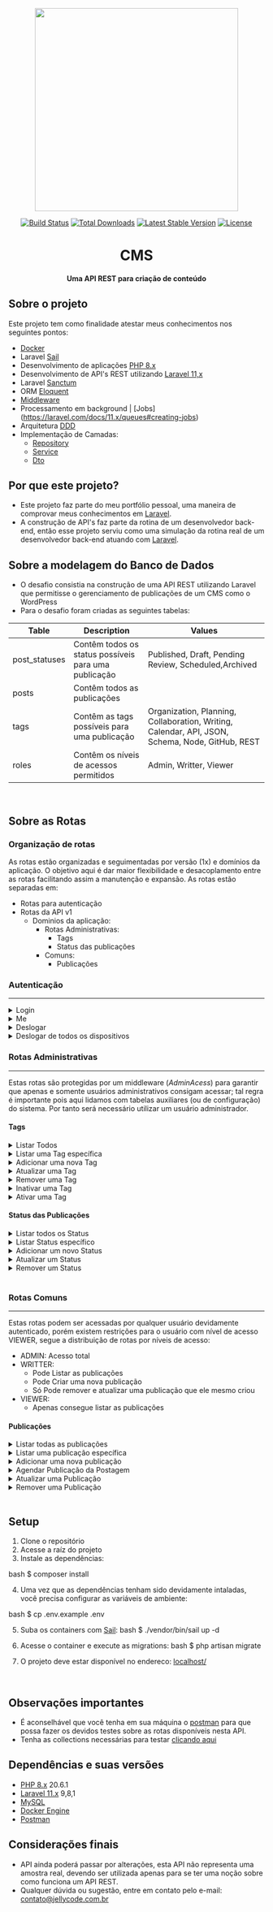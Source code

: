 <p align="center"><a href="https://laravel.com" target="_blank"><img src="https://raw.githubusercontent.com/laravel/art/master/logo-lockup/5%20SVG/2%20CMYK/1%20Full%20Color/laravel-logolockup-cmyk-red.svg" width="400"></a></p>

<p align="center">
<a href="https://travis-ci.org/laravel/framework"><img src="https://travis-ci.org/laravel/framework.svg" alt="Build Status"></a>
<a href="https://packagist.org/packages/laravel/framework"><img src="https://img.shields.io/packagist/dt/laravel/framework" alt="Total Downloads"></a>
<a href="https://packagist.org/packages/laravel/framework"><img src="https://img.shields.io/packagist/v/laravel/framework" alt="Latest Stable Version"></a>
<a href="https://packagist.org/packages/laravel/framework"><img src="https://img.shields.io/packagist/l/laravel/framework" alt="License"></a>
</p>

<h1 align="center">CMS</h1>
<h4 align="center">Uma API REST para criação de conteúdo</h4>

## Sobre o projeto
Este projeto tem como finalidade atestar meus conhecimentos nos seguintes pontos:

- [Docker](https://www.docker.com/)
- Laravel [Sail](https://laravel.com/docs/11.x/sail)  
- Desenvolvimento de aplicações [PHP 8.x](https://www.php.net/releases/8.3/en.php)
- Desenvolvimento de API's REST utilizando [Laravel 11,x](https://laravel.com/docs/11.x)
- Laravel [Sanctum](https://laravel.com/docs/11.x/sanctum)
- ORM [Eloquent](https://orkhan.gitbook.io/typeorm/)
- [Middleware](https://laravel.com/docs/11.x/middleware)
- Processamento em background | [Jobs] (https://laravel.com/docs/11.x/queues#creating-jobs)
- Arquitetura [DDD](https://medium.com/cwi-software/domain-driven-design-do-in%C3%ADcio-ao-c%C3%B3digo-569b23cb3d47)
- Implementação de Camadas:
	- [Repository](https://renicius-pagotto.medium.com/entendendo-o-repository-pattern-fcdd0c36b63b)
	- [Service](https://davislevine.medium.com/service-design-patterns-930203c8df37)
	- [Dto](https://medium.com/@orcunyilmazoy/the-dto-pattern-data-transfer-objects-8146b262636e)

## Por que este projeto?
- Este projeto faz parte do meu portfólio pessoal, uma maneira de comprovar meus conhecimentos em [Laravel](https://laravel.com).
- A construção de API's faz parte da rotina de um desenvolvedor back-end, então esse projeto serviu como uma simulação da rotina real de um desenvolvedor back-end atuando com [Laravel](https://laravel.com).

## Sobre a modelagem do Banco de Dados
- O desafio consistia na construção de uma API REST utilizando Laravel que permitisse o gerenciamento de publicações de um CMS como o WordPress
- Para o desafio foram criadas as seguintes tabelas:
	
| Table | Description | Values |
| ------------| --- | -- |
| post_statuses| Contêm todos os status possíveis para uma publicação | Published, Draft, Pending Review, Scheduled,Archived |
| posts| Contêm todos as publicações |  |
| tags | Contêm as tags possíveis para uma publicação | Organization, Planning, Collaboration, Writing, Calendar, API, JSON, Schema, Node, GitHub, REST |
| roles | Contêm os níveis de acessos permitidos | Admin, Writter, Viewer |

<br>

## Sobre as Rotas
### Organização de rotas
As rotas estão organizadas e seguimentadas por versão (1x) e domínios da aplicação. O objetivo aqui é dar maior flexibilidade e desacoplamento entre as rotas facilitando assim a manutenção e expansão.
As rotas estão separadas em:
- Rotas para autenticação
- Rotas da API v1
	- Dominios da aplicação:
		- Rotas Administrativas:
			- Tags
			- Status das publicações
		- Comuns:
			- Publicações

### Autenticação
<hr>

<details>
  <summary>Login</summary>

php
Method: GET
Url: /api/auth/login
- Payload:
# ADMIN
{
	"email": "contato@jellycode.com.br",
	"password": "OtYxBR8ynhLp6Pd"
}

php
Method: GET
Url: /api/auth/login
- Payload:
# WRITTER
{
	"email": "lucas@jellycode.com.br",
	"password": "123456"
}


php
Method: GET
Url: /api/auth/login
- Payload:
# VIEWER
{
	"email": "filipe@jellycode.com.br",
	"password": "123456"
}

</details>

<details>
  <summary>Me</summary>

php
Method: GET
Authorization: 
- Auth Type: Bearer Token
- Token: Bearer {{token}}

Url: /api/auth/me

</details>

<details>
  <summary>Deslogar</summary>

php
Method: GET
Authorization: 
- Auth Type: Bearer Token
- Token: Bearer {{token}}

Url: /api/auth/logout

</details>

<details>
  <summary>Deslogar de todos os dispositivos</summary>

php
Method: GET
Authorization: 
- Auth Type: Bearer Token
- Token: Bearer {{token}}

Url: /api/auth/logout/all

</details>


### Rotas Administrativas
<hr>

Estas rotas são protegidas por um middleware (*AdminAcess*) para garantir que apenas e somente usuários administrativos consigam acessar; tal regra é importante pois aqui lidamos com tabelas auxiliares (ou de configuração) do sistema.
Por tanto será necessário utilizar um usuário administrador.

#### Tags
<details>
  <summary>Listar Todos</summary>

php
Method: GET
Url: /api/v1/admin/tags

</details>

<details>
  <summary>Listar uma Tag específica</summary>

 php
Method: GET
Url: /api/v1/admin/tags/{id}

</details>


<details>
  <summary>Adicionar uma nova Tag</summary>

php
Method: POST
Url: /api/v1/admin/tags

- payload:
{
    "name": "name of tag",
    "active": true
}

</details>

<details>
  <summary>Atualizar uma Tag</summary>

php
Method: PUT/PATCH
Url: /api/v1/admin/tags/{id}

- Payload:
{
    "name": "biscoito 2 - 1 ",
    "active": false
}

</details>

<details>
  <summary>Remover uma Tag</summary>

php
Method: DELETE
Url: /api/v1/admin/tags/{id}

</details>

<details>
  <summary>Inativar uma Tag</summary>

php
Method: PATCH
Url: /api/v1/admin/tags/{id}/inactivate

</details>

<details>
  <summary>Ativar uma Tag</summary>

php
Method: PATCH
Url: /api/v1/admin/tags/{id}/activate

</details>

#### Status das Publicações

<details>
  <summary>Listar todos os Status</summary>
  
php
Method: GET
Url: /api/v1/admin/post/statuses

</details>

<details>
  <summary>Listar  Status específico</summary>
  
php
Method: GET
Url: /api/v1/post/statuses/{id}

</details>

<details>
  <summary>Adicionar um novo Status</summary>

php
Method: POST
Url: /api/v1/post/statuses

- Payload:
{
    "name": "name of status - 2"
}

</details>

<details>
  <summary>Atualizar um Status</summary>

php
Method: PUT/PATCH
Url: /api/v1/post/statuses/{id}

- Payload:
{
    "name": "name of status - 2"
}

</details>

<details>
  <summary>Remover um Status</summary>

php
Method: DELETE
Url: /api/v1/post/statuses/{id}

</details>

<br>

### Rotas Comuns

<hr>

Estas rotas podem ser acessadas por qualquer usuário devidamente autenticado, porém existem restrições para o usuário com nível de acesso VIEWER, segue a distribuição de rotas por níveis de acesso: 
-  ADMIN: Acesso total
- WRITTER: 
	- Pode Listar as publicações
	- Pode Criar uma nova publicação
	- Só Pode remover e atualizar uma publicação que ele mesmo criou
-  VIEWER:
	- Apenas consegue listar as publicações

#### Publicações

<details>
  <summary>Listar todas as publicações</summary>

php
Method: GET
Url: /api/v1/posts

</details>

<details>
  <summary>Listar uma publicação específica</summary>

php
Method: GET
Url: /api/v1/posts/{id}

</details>

<details>
  <summary>Adicionar uma nova publicação</summary>

php
Method: POST
Url: /api/v1/posts

- Payload:
{
    "title": "Espaço Reservado para o título da publicação",
    "content": "Local app manager. Start apps within your browser, developer tool with local .localhost domain and https out of the box.",
    "status_id": 1, // Published
    "tags": [
        2,
        3,
        5
    ]
}

</details>

<details>
  <summary>Agendar Publicação da Postagem</summary>
  <p>Caso você queria que a publicação (Post) não seja diretamente publicada, você consegue fazer o agendamento para que a API faça a publicação no tempo definido.</p>

php
Method: POST
Url: /api/v1/posts

- Payload:
{
    "title": "Espaço Reservado para o título da publicação",
    "content": "Local app manager. Start apps within your browser, developer tool with local .localhost domain and https out of the box.",
    "status_id": 4,
    "publish_at": "2025-06-14 00:20:26",
    "tags": [
        2,
        3,
        5
    ]
}

</details>

<details>
  <summary>Atualizar uma Publicação</summary>

php
Method: PUT/PATCH
Url: /api/v1/posts/{id}

- Payload:
{
	"title": "este é o nome do título do site - 38 -",
	"content": "Local app manager. Start apps within your browser, developer tool with local .localhost domain and https out of the box.",
	"status_id": 1,
	"tags": [
		3,
		4
	]
}

</details>

<details>
  <summary>Remover uma Publicação</summary>

php
Method: DELETE
Url: /api/v1/posts/{id}

</details>

<br>

## Setup
1. Clone o repositório
2. Acesse a raíz do projeto
3. Instale as dependências:

bash
$ composer install

4. Uma vez que as dependências tenham sido devidamente intaladas, você precisa configurar as variáveis de ambiente:

bash
$ cp .env.example .env

5. Suba os containers com [Sail](https://laravel.com/docs/11.x/sail):
bash
$ ./vendor/bin/sail up -d

6. Acesse o container e execute as migrations:
bash
$ php artisan migrate

7. O projeto deve estar disponível no endereco: [localhost/](http://localhost/) 

<br>

## Observações importantes
- É aconselhável que você tenha em sua máquina o [postman](https://www.postman.com/) para que possa fazer os devidos testes sobre as rotas disponíveis nesta API.
- Tenha as collections necessárias para testar [clicando aqui]()

## Dependências e suas versões
- [PHP 8.x](https://nodejs.org/en) 20.6.1
- [Laravel 11.x](https://www.npmjs.com/) 9,8,1
- [MySQL](https://www.mysql.com/)
- [Docker Engine](https://docs.docker.com/engine/all/)
- [Postman](https://www.postman.com/)

## Considerações finais
- API ainda poderá passar por alterações, esta API não representa uma amostra real, devendo ser utilizada apenas para se ter uma noção sobre como funciona um API REST.
- Qualquer dúvida ou sugestão, entre em contato pelo e-mail: contato@jellycode.com.br